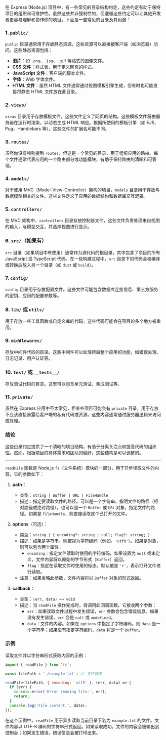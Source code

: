 在 Express (Node.js) 项目中，有一些常见的目录结构约定，这些约定有助于保持项目的组织和可维护性。虽然这些并非强制性的，但遵循这些约定可以让其他开发者更容易理解和协作你的项目。下面是一些常见的目录及其用途：

### 1. `public/`

`public` 目录通常用于存放静态资源，这些资源可以直接被客户端（如浏览器）访问。这些静态资源包括：

- **图片**：如 `.png`、`.jpg`、`.gif` 等格式的图像文件。
- **CSS 文件**：样式表，用于定义网页的样式。
- **JavaScript 文件**：客户端的脚本文件。
- **字体**：Web 字体文件。
- **HTML 文件**：虽然 HTML 文件通常通过视图模板引擎生成，但有时也可能直接将静态 HTML 文件放在此目录。

### 2. `views/`

`views` 目录用于存放模板文件，这些文件定义了网页的结构。这些模板文件将由服务器在运行时渲染，以动态生成 HTML 响应。根据所使用的模板引擎（如 EJS、Pug、Handlebars 等），这些文件的扩展名可能不同。

### 3. `routes/`

虽然你没有特别提到 `routes`，但这是一个常见的目录，用于组织应用的路由。每个文件通常代表应用的一个路由部分或功能模块，有助于保持路由的清晰和可管理。

### 4. `models/`

对于使用 MVC（Model-View-Controller）架构的项目，`models` 目录用于存放与数据模型相关的文件。这些文件定义了应用的数据结构和数据库交互逻辑。

### 5. `controllers/`

在 MVC 架构中，`controllers` 目录存放控制器文件，这些文件负责处理来自视图的输入，与模型交互，并选择视图进行显示。

### 6. `src/`（如果有）

`src` 目录（如果项目中有使用）通常作为源代码的根目录，其中包含了项目的所有 JavaScript 或 TypeScript 代码。在一些构建过程中，`src` 目录下的代码会被编译或转换后放入另一个目录（如 `dist` 或 `build`）。

### 7. `config/`

`config` 目录用于存放配置文件。这些文件可能包含数据库连接信息、第三方服务的密钥、应用的配置参数等。

### 8. `lib/` 或 `utils/`

用于存放一些工具函数或自定义库的代码，这些代码可能会在项目的多个地方被重用。

### 9. `middlewares/`

存放中间件代码的目录。这些中间件可以处理跨越整个应用的功能，如错误处理、日志记录、用户认证等。

### 10. `test/` 或 `__tests__/`

存放测试代码的目录。这里可以包含单元测试、集成测试等。

### 11. `private/`

虽然在 Express 应用中不太常见，但某些项目可能会有 `private` 目录，用于存放不应该直接暴露给客户端的私有代码或资源。这些内容通常通过服务器逻辑来访问或处理。

### 结论

这些目录约定提供了一个清晰的项目结构，有助于分离关注点和提高代码的组织性。然而，根据项目的具体需求和团队的偏好，这些结构是可以调整的。

***
`readFile` 函数是 Node.js `fs`（文件系统）模块的一部分，用于异步读取文件的内容。它的参数如下：

1. **path**：
   - 类型：`string | Buffer | URL | FileHandle`
   - 描述：指定要读取文件的路径。可以是一个字符串，指明文件的路径（相对路径或绝对路径）。也可以是一个 `Buffer` 或 `URL` 对象，指定文件的路径。如果是 `FileHandle`，则直接读取这个已打开的文件。

2. **options**（可选）：
   - 类型：`string | { encoding?: string | null; flag?: string; }`
   - 描述：如果是字符串，则被视为字符编码（例如，`'utf8'`）。如果是对象，则可以包含两个属性：
     - `encoding`：指定文件读取时使用的字符编码。如果设置为 `null` 或未定义，文件内容将以原始的字节形式（`Buffer`）返回。
     - `flag`：指定在读取文件时使用的标志。默认值是 `'r'`，表示打开文件进行读取。
   - 注意：如果省略此参数，文件内容将以 `Buffer` 对象的形式返回。

3. **callback**：
   - 类型：`(err, data) => void`
   - 描述：当 `readFile` 操作完成时，将调用此回调函数。它接收两个参数：
     - `err`：如果读取文件过程中发生错误，`err` 参数会包含错误信息。如果没有发生错误，`err` 会是 `null` 或 `undefined`。
     - `data`：文件的内容。如果在 `options` 中指定了字符编码，则 `data` 是一个字符串；如果没有指定字符编码，`data` 将是一个 `Buffer`。

### 示例

读取文件并以字符串形式获取内容的示例：

```javascript
import { readFile } from 'fs';

const filePath = './example.txt'; // 文件路径

readFile(filePath, { encoding: 'utf8' }, (err, data) => {
  if (err) {
    console.error('Error reading file:', err);
    return;
  }
  console.log('File content:', data);
});
```

在这个示例中，`readFile` 用于异步读取当前目录下名为 `example.txt` 的文件。文件内容以 UTF-8 编码的字符串形式返回。如果读取成功，文件的内容会被输出到控制台；如果发生错误，错误信息会被打印出来。